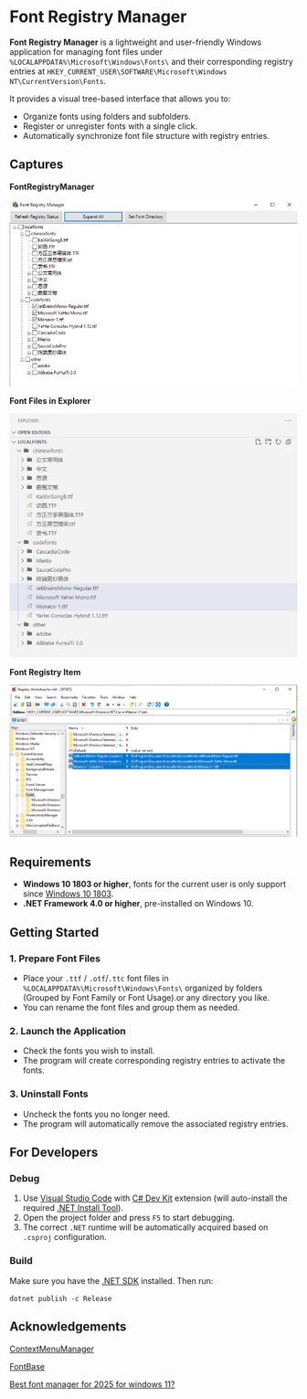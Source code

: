 # Font Registry Manager

**Font Registry Manager** is a lightweight and user-friendly Windows application for managing font files under
`%LOCALAPPDATA%\Microsoft\Windows\Fonts\` and their corresponding registry entries at `HKEY_CURRENT_USER\SOFTWARE\Microsoft\Windows NT\CurrentVersion\Fonts`.

It provides a visual tree-based interface that allows you to:

- Organize fonts using folders and subfolders.
- Register or unregister fonts with a single click.
- Automatically synchronize font file structure with registry entries.

## Captures

**FontRegistryManager**

![](asserts/main.png)

**Font Files in Explorer**

![](asserts/tree.png)

**Font Registry Item**

![](asserts/registry.png)


## Requirements

- **Windows 10 1803 or higher**, fonts for the current user is only support since [Windows 10 1803](https://superuser.com/questions/1658678/detect-path-of-font-on-windows).
- **.NET Framework 4.0 or higher**, pre-installed on Windows 10.

## Getting Started

### 1. Prepare Font Files

- Place your `.ttf` / `.otf`/`.ttc` font files in `%LOCALAPPDATA%\Microsoft\Windows\Fonts\`  organized by folders (Grouped by Font Family or Font Usage).or any directory you like.
- You can rename the font files and group them as needed.

### 2. Launch the Application

- Check the fonts you wish to install.
- The program will create corresponding registry entries to activate the fonts.

### 3. Uninstall Fonts

- Uncheck the fonts you no longer need.
- The program will automatically remove the associated registry entries.

## For Developers

### Debug

1. Use [Visual Studio Code](https://code.visualstudio.com/) with [C# Dev Kit](https://marketplace.visualstudio.com/items?itemName=ms-dotnettools.csdevkit) extension (will auto-install the required [.NET Install Tool](https://marketplace.visualstudio.com/items?itemName=ms-dotnettools.vscode-dotnet-runtime)).
2. Open the project folder and press `F5` to start debugging.
3. The correct `.NET` runtime will be automatically acquired based on `.csproj` configuration.

### Build

Make sure you have the [.NET SDK](https://dotnet.microsoft.com/download/dotnet) installed.
Then run:

```batch
dotnet publish -c Release
```

## Acknowledgements

[ContextMenuManager](https://github.com/BluePointLilac/ContextMenuManager)

[FontBase](https://forum.fontba.se/t/ability-to-keep-font-activated-even-if-fonbase-is-exited/1672)

[Best font manager for 2025 for windows 11?](https://www.reddit.com/r/typography/comments/1i3h9u5/comment/m7mzztu/)

<!-- ## Donate

This program is completely free. If you find it helpful, you can make a donation by scanning the QR code below (WeChat) to support the project.

![Buy me a coffee](asserts/donate-wechat.png) -->

